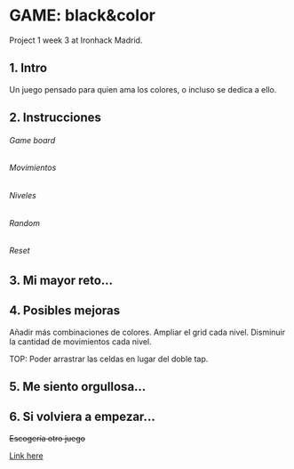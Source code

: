 # GAME: black&color
Project 1 week 3 at Ironhack Madrid.

## 1. Intro
Un juego pensado para quien ama los colores, o incluso se dedica a ello.

## 2. Instrucciones
###### Game board

###### Movimientos

###### Niveles

###### Random

###### Reset

## 3. Mi mayor reto...


## 4. Posibles mejoras
Añadir más combinaciones de colores.
Ampliar el grid cada nivel. 
Disminuir la cantidad de movimientos cada nivel.

TOP: Poder arrastrar las celdas en lugar del doble tap.

## 5. Me siento orgullosa...


## 6. Si volviera a empezar...
~~Escogería otro juego~~

[Link here](https://pauromeropau.github.io/black-colors/)

